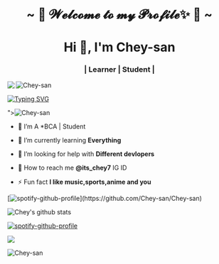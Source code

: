 <h1 align="center">~ 💫 𝓦𝓮𝓵𝓬𝓸𝓶𝓮 𝓽𝓸 𝓶𝔂 𝓟𝓻𝓸𝓯𝓲𝓵𝓮✨ 💜 ~</h1>

<r><h1 align="center">Hi 👋, I'm Chey-san</h1>
<h3 align="center">| Learner | Student |</h3>
<img 
src="https://user-images.githubusercontent.com/97988840/156427759-82bbb56f-ac75-4d71-9865-ff17ebab0898.gif"
<p align="left"> <img src="https://komarev.com/ghpvc/?username=Chey-san&label=Profile%20views&color=0e75b6&style=flat" alt="Chey-san" /> </p>
<p align="left"> <a href="https://github-profile-trophy.vercel.app/?username=ryo-ma&no-frame=true
## <!-- Typing SVG -->
<p align="center">
    <a href="https://github.com/Fadilzain">
        <img
        src="https://readme-typing-svg.herokuapp.com?size=30&width=800&lines=⭕✨+Hi+am+Chey-san+and+Still+learning+𝙾𝚏;how+to+deploy+and+create;best+regards+Chey-san+plz+follow+And+we+should;work+together+on+More+Things🤖✌️✨."
            alt="Typing SVG"
        />
    </a>
</p>

"><img src="https://github-profile-trophy.vercel.app/?username=Chey-san" alt="Chey-san" /></a> </p>
- 🔭 I’m A *BCA | Student

- 🌱 I’m currently learning **Everything**

- 🤝 I’m looking for help with **Different devlopers**

- 💜 How to reach me **@its_chey7** IG ID

- ⚡ Fun fact **I like music,sports,anime and you**



[![spotify-github-profile](https://spotify-github-profile.vercel.app/api/view?(..)&cover_image=true&theme=default)](https://github.com/Chey-san/Chey-san)

![Chey's github stats](https://github-readme-stats.vercel.app/api?username=Chey-san&show_icons=true&title_color=fff&icon_color=79ff97&text_color=9f9f9f&bg_color=151515)

[![spotify-github-profile](https://spotify-github-profile.vercel.app/api/view?uid=31pmgfviio66zprmanfkp5n2azny&cover_image=true&theme=default&bar_color=ff0000&bar_color_cover=true)](https://github.com/Chey-san/spotify-github-profile)











<img src="https://github-readme-stats.vercel.app/api?username=Chey-san&show_icons=true&theme=blue&show_owner=true&count_private=true">

<p><img align="left" src="https://github-readme-stats.vercel.app/api/top-langs?username=Chey-san&show_icons=true&locale=en&layout=compact" alt="Chey-san" /></p>



